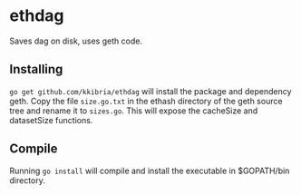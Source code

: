 # ethdag
Saves dag on disk, uses geth code.

## Installing
`go get github.com/kkibria/ethdag`
will install the package and dependency geth. Copy the file `size.go.txt` in the ethash directory of the geth source tree and rename it to `sizes.go`. This will expose the cacheSize and datasetSize functions.

## Compile
Running `go install` will compile and install the executable in $GOPATH/bin directory. 
